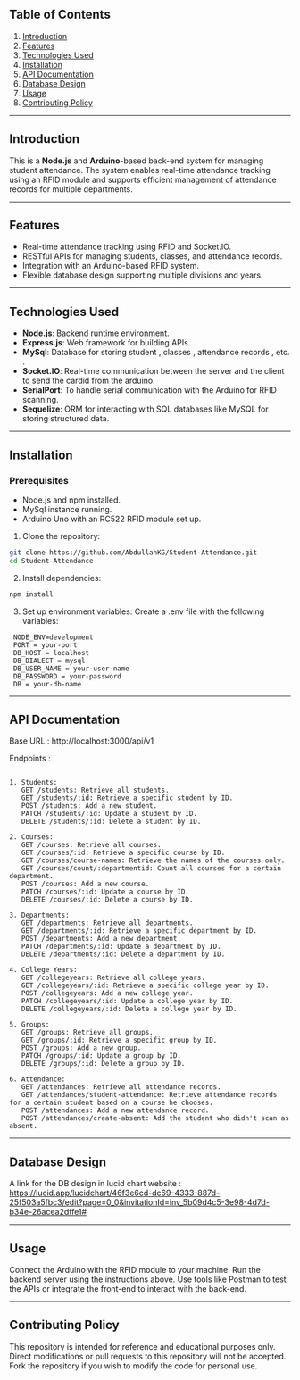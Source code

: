 ## Table of Contents

1. [Introduction](#introduction)
2. [Features](#features)
3. [Technologies Used](#technologies-used)
4. [Installation](#installation)
5. [API Documentation](#api-documentation)
6. [Database Design](#database-design)
7. [Usage](#usage)
8. [Contributing Policy](#contributing-policy)

---

## Introduction

This is a **Node.js** and **Arduino**-based back-end system for managing student attendance. The system enables real-time attendance tracking using an RFID module and supports efficient management of attendance records for multiple departments.

---

## Features

- Real-time attendance tracking using RFID and Socket.IO.
- RESTful APIs for managing students, classes, and attendance records.
- Integration with an Arduino-based RFID system.
- Flexible database design supporting multiple divisions and years.

---

## Technologies Used

- **Node.js**: Backend runtime environment.
- **Express.js**: Web framework for building APIs.
- **MySql**: Database for storing student , classes , attendance records , etc. .
- **Socket.IO**: Real-time communication between the server and the client to send the cardid from the arduino.
- **SerialPort**: To handle serial communication with the Arduino for RFID scanning.
- **Sequelize**: ORM for interacting with SQL databases like MySQL for storing structured data.

---

## Installation

### Prerequisites

- Node.js and npm installed.
- MySql instance running.
- Arduino Uno with an RC522 RFID module set up.

1. Clone the repository:

```bash
git clone https://github.com/AbdullahKG/Student-Attendance.git
cd Student-Attendance
```

2. Install dependencies:

```bash
npm install
```

3. Set up environment variables: Create a .env file with the following variables:

```plaintext
 NODE_ENV=development
 PORT = your-port
 DB_HOST = localhost
 DB_DIALECT = mysql
 DB_USER_NAME = your-user-name
 DB_PASSWORD = your-password
 DB = your-db-name
```

---

## API Documentation

Base URL :
http://localhost:3000/api/v1

Endpoints :

```plaintext

1. Students:
   GET /students: Retrieve all students.
   GET /students/:id: Retrieve a specific student by ID.
   POST /students: Add a new student.
   PATCH /students/:id: Update a student by ID.
   DELETE /students/:id: Delete a student by ID.

2. Courses:
   GET /courses: Retrieve all courses.
   GET /courses/:id: Retrieve a specific course by ID.
   GET /courses/course-names: Retrieve the names of the courses only.
   GET /courses/count/:departmentid: Count all courses for a certain department.
   POST /courses: Add a new course.
   PATCH /courses/:id: Update a course by ID.
   DELETE /courses/:id: Delete a course by ID.

3. Departments:
   GET /departments: Retrieve all departments.
   GET /departments/:id: Retrieve a specific department by ID.
   POST /departments: Add a new department.
   PATCH /departments/:id: Update a department by ID.
   DELETE /departments/:id: Delete a department by ID.

4. College Years:
   GET /collegeyears: Retrieve all college years.
   GET /collegeyears/:id: Retrieve a specific college year by ID.
   POST /collegeyears: Add a new college year.
   PATCH /collegeyears/:id: Update a college year by ID.
   DELETE /collegeyears/:id: Delete a college year by ID.

5. Groups:
   GET /groups: Retrieve all groups.
   GET /groups/:id: Retrieve a specific group by ID.
   POST /groups: Add a new group.
   PATCH /groups/:id: Update a group by ID.
   DELETE /groups/:id: Delete a group by ID.

6. Attendance:
   GET /attendances: Retrieve all attendance records.
   GET /attendances/student-attendance: Retrieve attendance records for a certain student based on a course he chooses.
   POST /attendances: Add a new attendance record.
   POST /attendances/create-absent: Add the student who didn't scan as absent.
```

---

## Database Design

A link for the DB design in lucid chart website :
https://lucid.app/lucidchart/46f3e6cd-dc69-4333-887d-25f503a5fbc3/edit?page=0_0&invitationId=inv_5b09d4c5-3e98-4d7d-b34e-26acea2dffe1#

---

## Usage

Connect the Arduino with the RFID module to your machine.
Run the backend server using the instructions above.
Use tools like Postman to test the APIs or integrate the front-end to interact with the back-end.

---

## Contributing Policy

This repository is intended for reference and educational purposes only.
Direct modifications or pull requests to this repository will not be accepted.
Fork the repository if you wish to modify the code for personal use.
